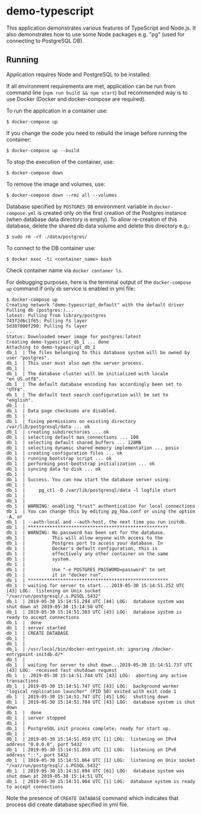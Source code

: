 # demo-typescript

This application demonstrates various features of TypeScript and Node.js.
It also demonstrates how to use some Node packages e.g. "pg" (used for connecting to PostgreSQL DB).

## Running

Application requires Node and PostgreSQL to be installed.

If all environment requirements are met, application can be run from command line (`npm run build && npm start`) but recommended way is to use Docker (Docker and docker-compose are required).

To run the application in a container use:
```
$ docker-compose up
```

If you change the code you need to rebuild the image before running the container:
```
$ docker-compose up --build
```

To stop the execution of the container, use:
```
$ docker-compose down
```

To remove the image and volumes, use:
 ```
 $ docker-compose down --rmi all --volumes
 ```
Database specified by `POSTGRES_DB` environment variable in `docker-compose.yml` is created only on the first creation of the Postgres instance (when database data directory is empty). To allow re-creation of this database, delete the shared db data volume and delete this directory e.g.:
```
$ sudo rm -rf ./data/postgres/
```
To connect to the DB container use:
```
$ docker exec -ti <container_name> bash
```
Check container name via `docker contaner ls`.

For debugging purposes, here is the terminal output of the `docker-compose up` command if only `db` service is enabled in yml file:
```
$ docker-compose up
Creating network "demo-typescript_default" with the default driver
Pulling db (postgres:)...
latest: Pulling from library/postgres
743f2d6c1f65: Pulling fs layer
5d307000f290: Pulling fs layer
...
Status: Downloaded newer image for postgres:latest
Creating demo-typescript_db_1 ... done
Attaching to demo-typescript_db_1
db_1  | The files belonging to this database system will be owned by user "postgres".
db_1  | This user must also own the server process.
db_1  | 
db_1  | The database cluster will be initialized with locale "en_US.utf8".
db_1  | The default database encoding has accordingly been set to "UTF8".
db_1  | The default text search configuration will be set to "english".
db_1  | 
db_1  | Data page checksums are disabled.
db_1  | 
db_1  | fixing permissions on existing directory /var/lib/postgresql/data ... ok
db_1  | creating subdirectories ... ok
db_1  | selecting default max_connections ... 100
db_1  | selecting default shared_buffers ... 128MB
db_1  | selecting dynamic shared memory implementation ... posix
db_1  | creating configuration files ... ok
db_1  | running bootstrap script ... ok
db_1  | performing post-bootstrap initialization ... ok
db_1  | syncing data to disk ... ok
db_1  | 
db_1  | Success. You can now start the database server using:
db_1  | 
db_1  |     pg_ctl -D /var/lib/postgresql/data -l logfile start
db_1  | 
db_1  | 
db_1  | WARNING: enabling "trust" authentication for local connections
db_1  | You can change this by editing pg_hba.conf or using the option -A, or
db_1  | --auth-local and --auth-host, the next time you run initdb.
db_1  | ****************************************************
db_1  | WARNING: No password has been set for the database.
db_1  |          This will allow anyone with access to the
db_1  |          Postgres port to access your database. In
db_1  |          Docker's default configuration, this is
db_1  |          effectively any other container on the same
db_1  |          system.
db_1  | 
db_1  |          Use "-e POSTGRES_PASSWORD=password" to set
db_1  |          it in "docker run".
db_1  | ****************************************************
db_1  | waiting for server to start....2019-05-30 15:14:51.252 UTC [43] LOG:  listening on Unix socket "/var/run/postgresql/.s.PGSQL.5432"
db_1  | 2019-05-30 15:14:51.294 UTC [44] LOG:  database system was shut down at 2019-05-30 15:14:50 UTC
db_1  | 2019-05-30 15:14:51.303 UTC [43] LOG:  database system is ready to accept connections
db_1  |  done
db_1  | server started
db_1  | CREATE DATABASE
db_1  | 
db_1  | 
db_1  | /usr/local/bin/docker-entrypoint.sh: ignoring /docker-entrypoint-initdb.d/*
db_1  | 
db_1  | waiting for server to shut down...2019-05-30 15:14:51.737 UTC [43] LOG:  received fast shutdown request
db_1  | .2019-05-30 15:14:51.744 UTC [43] LOG:  aborting any active transactions
db_1  | 2019-05-30 15:14:51.747 UTC [43] LOG:  background worker "logical replication launcher" (PID 50) exited with exit code 1
db_1  | 2019-05-30 15:14:51.747 UTC [45] LOG:  shutting down
db_1  | 2019-05-30 15:14:51.784 UTC [43] LOG:  database system is shut down
db_1  |  done
db_1  | server stopped
db_1  | 
db_1  | PostgreSQL init process complete; ready for start up.
db_1  | 
db_1  | 2019-05-30 15:14:51.859 UTC [1] LOG:  listening on IPv4 address "0.0.0.0", port 5432
db_1  | 2019-05-30 15:14:51.859 UTC [1] LOG:  listening on IPv6 address "::", port 5432
db_1  | 2019-05-30 15:14:51.864 UTC [1] LOG:  listening on Unix socket "/var/run/postgresql/.s.PGSQL.5432"
db_1  | 2019-05-30 15:14:51.894 UTC [61] LOG:  database system was shut down at 2019-05-30 15:14:51 UTC
db_1  | 2019-05-30 15:14:51.904 UTC [1] LOG:  database system is ready to accept connections
```

Note the presence of `CREATE DATABASE` command which indicates that process did create database specified in yml file.